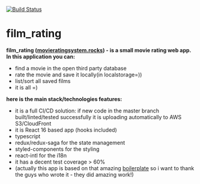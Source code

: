 [![Build Status](https://travis-ci.org/SoFarAwayDev/film_rating.svg?branch=master)](https://travis-ci.org/SoFarAwayDev/film_rating)
# film_rating

**film_rating ([movieratingsystem.rocks](http://film-rating.vercel.app/))  - is a small movie rating web app.
In this application you can:**
  - find a movie in the open third party database 
  - rate the movie and save it locally(in localstorage=)) 
  - list/sort all saved films 
  - it is all =)

**here is the main stack/technologies features:**
  - it is a full CI/CD solution: if new code in the master branch built/linted/tested successfully
    it is uploading automatically to AWS S3/CloudFront
  - it is React 16 based app (hooks included)
  - typescript
  - redux/redux-saga for the state management
  - styled-components for the styling
  - react-intl for the i18n
  - it has a decent test coverage > 60%
  - (actually this app is based on that amazing [boilerplate](https://github.com/react-boilerplate/react-boilerplate-typescript)
  so i want to thank the guys who wrote it  - they did amazing work!)
